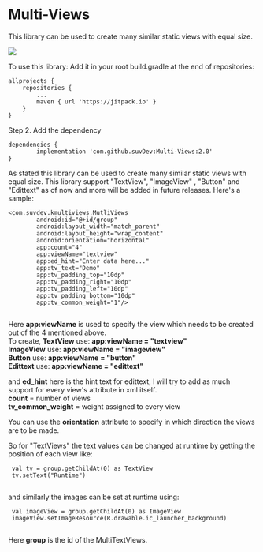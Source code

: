 # Multi-Views
This library can be used to create many similar static views with equal size.

[![](https://jitpack.io/v/suvDev/Multi-Views.svg)](https://jitpack.io/#suvDev/Multi-Views)

To use this library:
Add it in your root build.gradle at the end of repositories:

	allprojects {
		repositories {
			...
			maven { url 'https://jitpack.io' }
		}
	}
  
Step 2. Add the dependency

	dependencies {
	        implementation 'com.github.suvDev:Multi-Views:2.0'
	}

As stated this library can be used to create many similar static views with equal size. This library support "TextView", "ImageView"
, "Button" and "Edittext" as of now and more will be added in future releases. Here's a sample:

``` 
<com.suvdev.kmultiviews.MutliViews
        android:id="@+id/group"
        android:layout_width="match_parent"
        android:layout_height="wrap_content"
        android:orientation="horizontal"
        app:count="4"
        app:viewName="textview"
        app:ed_hint="Enter data here..."
        app:tv_text="Demo"
        app:tv_padding_top="10dp"
        app:tv_padding_right="10dp"
        app:tv_padding_left="10dp"
        app:tv_padding_bottom="10dp"
        app:tv_common_weight="1"/>
	
```
	
Here **app:viewName** is used to specify the view which needs to be created out of the 4 mentioned above. <br/>
To create, **TextView**  use: **app:viewName = "textview"**<br/>
	   **ImageView** use: **app:viewName = "imageview"**<br/>
	   **Button**    use: **app:viewName = "button"**<br/>
	   **Edittext**  use: **app:viewName = "edittext"**<br/>
	   
and **ed_hint** here is the hint text for edittext, I will try to add as much support for every view's attribute in xml itself.<br/>
    **count**            = number of views<br/>
    **tv_common_weight** = weight assigned to every view<br/>
    
You can use the **orientation** attribute to specify in which direction the views are to be made.    

So for "TextViews" the text values can be changed at runtime by getting the position of each view like:

```
 val tv = group.getChildAt(0) as TextView
 tv.setText("Runtime")
 
```
and similarly the images can be set at runtime using:
```
 val imageView = group.getChildAt(0) as ImageView
 imageView.setImageResource(R.drawable.ic_launcher_background)
 
```
Here **group** is the id of the MultiTextViews.
